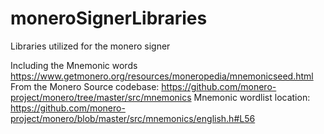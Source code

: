 # moneroSignerLibraries
Libraries utilized for the monero signer


Including the Mnemonic words
https://www.getmonero.org/resources/moneropedia/mnemonicseed.html
From the Monero Source codebase:
https://github.com/monero-project/monero/tree/master/src/mnemonics
Mnemonic wordlist location:
https://github.com/monero-project/monero/blob/master/src/mnemonics/english.h#L56
